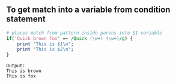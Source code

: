 ## To get match into a variable from condition statement

```perl
# places match from pattern inside parens into $1 variable
if('Quick brown fox' =~ /Quick (\w+) (\w+)/g) {
	print "This is $1\n";
	print "This is $2\n";
}
```
```
Output: 
This is brown
This is fox 
```
